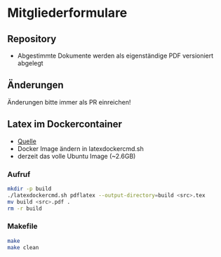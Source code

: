 # Mitgliederformulare

## Repository

* Abgestimmte Dokumente werden als eigenständige PDF versioniert abgelegt

## Änderungen

Änderungen bitte immer als PR einreichen!

## Latex im Dockercontainer

- [Quelle](https://github.com/blang/latex-docker/)
- Docker Image ändern in latexdockercmd.sh
- derzeit das volle Ubuntu Image (~2.6GB)

### Aufruf

```bash
mkdir -p build
./latexdockercmd.sh pdflatex --output-directory=build <src>.tex
mv build <src>.pdf .
rm -r build
```

### Makefile

```bash
make
make clean
```